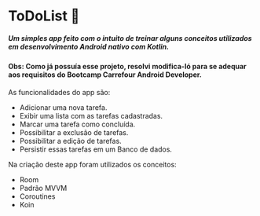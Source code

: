 # ToDoList :pencil:

##### Um simples app feito com o intuito de treinar alguns conceitos utilizados em desenvolvimento Android nativo com Kotlin.

#### Obs: Como já possuía esse projeto, resolvi modifica-ló para se adequar aos requisitos do Bootcamp Carrefour Android Developer.

As funcionalidades do app são:

* Adicionar uma nova tarefa.
* Exibir uma lista com as tarefas cadastradas.
* Marcar uma tarefa como concluída.
* Possibilitar a exclusão de tarefas.
* Possibilitar a edição de tarefas.
* Persistir essas tarefas em um Banco de dados.

Na criação deste app foram utilizados os conceitos:

- Room 
- Padrão MVVM 
- Coroutines
- Koin